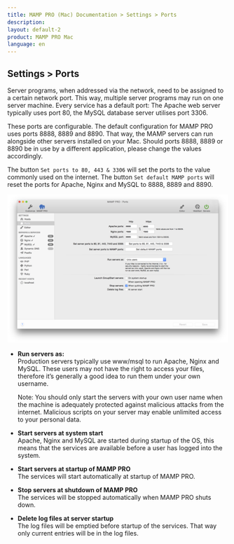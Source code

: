 ```yaml
---
title: MAMP PRO (Mac) Documentation > Settings > Ports
description: 
layout: default-2
product: MAMP PRO Mac
language: en
---
```


## Settings > Ports

Server programs, when addressed via the network, need to be assigned to a certain network port. This way, multiple server programs may run on one server machine. Every service has a default port: The Apache web server typically uses port 80, the MySQL database server utilises port 3306.

These ports are configurable. The default configuration for MAMP PRO uses ports 8888, 8889 and 8890. That way, the MAMP servers can run alongside other servers installed on your Mac. Should ports 8888, 8889 or 8890 be in use by a different application, please change the values accordingly.

The button `Set ports to 80, 443 & 3306` will set the ports to the value commonly used on the internet. The button `Set default MAMP ports` will reset the ports for Apache, Nginx and MySQL to 8888, 8889 and 8890.

![MAMP](Ports.png)

*  **Run servers as:**  
   Production servers typically use www/msql to run Apache, Nginx and MySQL. These users may not have the right to access your files, therefore it’s generally a good idea to run them under your own username.  
   
   <div class="alert" role="alert">
   Note: You should only start the servers with your own user name when the machine is adequately protected against
   malicious attacks from the internet. Malicious scripts on your server may enable unlimited access to your personal data.
   </div>

*  **Start servers at system start**  
   Apache, Nginx and MySQL are started during startup of the OS, this means that the services are available before a user
   has logged into the system.

*  **Start servers at startup of MAMP PRO**  
   The services will start automatically at startup of MAMP PRO.

*  **Stop servers at shutdown of MAMP PRO**  
   The services will be stopped automatically when MAMP PRO shuts down.

*  **Delete log files at server startup**  
   The log files will be emptied before startup of the services. That way only current entries will be in the log files.
